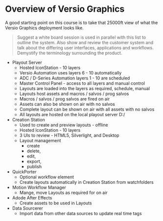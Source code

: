 <!--
Title : 2082386875_versio_graphics_overview_explanation

- Created : 2021-12-29 14:44
- Updated :
- Author : James Rivers
- Written against (version):
- Sources :
- Author Notes :
- Tags : [!versio_graphics_moc](../../!versio_graphics_moc.md)
-->

# Overview of Versio Graphics
A good starting point on this course is to take that 25000ft view of what the Versio Graphics deployment looks like.  

> Suggest a white board session is used in parallel with this list to outline the system.  Also show and review the customer system and talk about the differing user interfaces, applications and workflows. Demystify the terminology surrounding the product. 

- Playout Server 
	- Hosted IconStation - 10 layers
	- Versio Automation uses layers 6 - 10 automatically
	- ADC / D-Series Automation layers 1 - 10 are scheduled 
	- Master Control Panel  - access to all layers and manual control
	- Layouts are loaded into the layers as required, schedule, manual
	- Layouts host assets and macros / salvos / prog salvos
	- Macros / salvos / prog salvos are fired on air
	- Assets can also be shown on air with no salvos
	- Complete layout can be shown on air with all assets with no salvos
	- All layouts are hosted on the local playout server D:/
- Creation Station 
	- Used to create and preview layouts - offline
	- Hosted IconStation - 10 layers
	- 3 UIs to review - HTML5, Silverlight, and Desktop
	- Layout management
		- create
		- delete, 
		- edit, 
		- export, 
		- publish
- QuickPorter
	- Optional workflow element
	- Create layouts automatically in Creation Station from watchfolders
- Motion Workflow Manager
	- Mange, move Layouts as required for on air
- Adode After Effects
	- Create assets to be used in Layouts
- Data Sourcerer
	- Import data from other data sources to update real time tags






